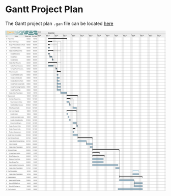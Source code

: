 # Gantt Project Plan

The Gantt project plan `.gan` file can be located [here](./gantt-chart/SWE12.gan)

!["Gantt Project"](./gantt-chart/SWE12.png "Gantt Project Plan")
